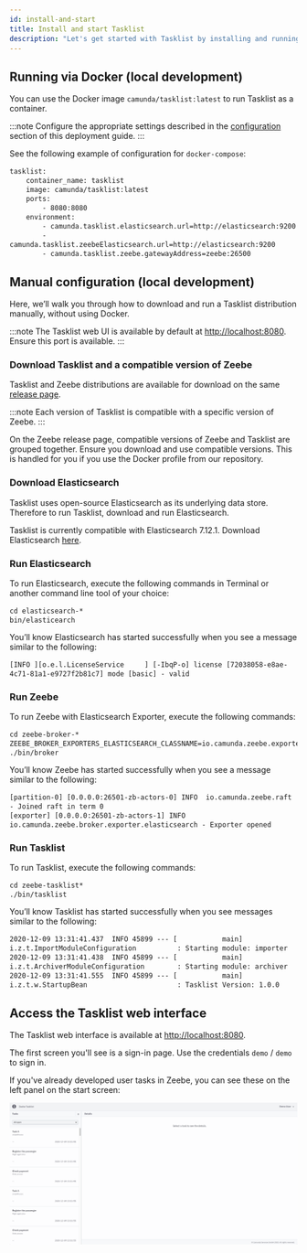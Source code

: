 ```yaml
---
id: install-and-start
title: Install and start Tasklist
description: "Let's get started with Tasklist by installing and running with these simple methods."
---
```


## Running via Docker (local development)

You can use the Docker image `camunda/tasklist:latest` to run Tasklist as a container.

:::note
Configure the appropriate settings described in the [configuration](../deployment/configuration) section of this deployment guide.
:::

See the following example of configuration for `docker-compose`:

```
tasklist:
    container_name: tasklist
    image: camunda/tasklist:latest
    ports:
        - 8080:8080
    environment:
        - camunda.tasklist.elasticsearch.url=http://elasticsearch:9200
        - camunda.tasklist.zeebeElasticsearch.url=http://elasticsearch:9200
        - camunda.tasklist.zeebe.gatewayAddress=zeebe:26500
```

## Manual configuration (local development)

Here, we’ll walk you through how to download and run a Tasklist distribution manually, without using Docker.

:::note
The Tasklist web UI is available by default at [http://localhost:8080](http://localhost:8080). Ensure this port is available.
:::

### Download Tasklist and a compatible version of Zeebe

Tasklist and Zeebe distributions are available for download on the same [release page](https://github.com/camunda-cloud/zeebe/releases).

:::note
Each version of Tasklist is compatible with a specific version of Zeebe.
:::

On the Zeebe release page, compatible versions of Zeebe and Tasklist are grouped together. Ensure you download and use compatible versions. This is handled for you if you use the Docker profile from our repository.

### Download Elasticsearch

Tasklist uses open-source Elasticsearch as its underlying data store. Therefore to run Tasklist, download and run Elasticsearch.

Tasklist is currently compatible with Elasticsearch 7.12.1. Download Elasticsearch [here](https://www.elastic.co/downloads/past-releases/elasticsearch-7-12-1).

### Run Elasticsearch

To run Elasticsearch, execute the following commands in Terminal or another command line tool of your choice:

```
cd elasticsearch-*
bin/elasticearch
```

You’ll know Elasticsearch has started successfully when you see a message similar to the following:

```
[INFO ][o.e.l.LicenseService     ] [-IbqP-o] license [72038058-e8ae-4c71-81a1-e9727f2b81c7] mode [basic] - valid
```

### Run Zeebe

To run Zeebe with Elasticsearch Exporter, execute the following commands:

```
cd zeebe-broker-*
ZEEBE_BROKER_EXPORTERS_ELASTICSEARCH_CLASSNAME=io.camunda.zeebe.exporter.ElasticsearchExporter ./bin/broker
```

You’ll know Zeebe has started successfully when you see a message similar to the following:

```
[partition-0] [0.0.0.0:26501-zb-actors-0] INFO  io.camunda.zeebe.raft - Joined raft in term 0
[exporter] [0.0.0.0:26501-zb-actors-1] INFO  io.camunda.zeebe.broker.exporter.elasticsearch - Exporter opened
```

### Run Tasklist

To run Tasklist, execute the following commands:

```
cd zeebe-tasklist*
./bin/tasklist
```

You’ll know Tasklist has started successfully when you see messages similar to the following:

```
2020-12-09 13:31:41.437  INFO 45899 --- [           main] i.z.t.ImportModuleConfiguration          : Starting module: importer
2020-12-09 13:31:41.438  INFO 45899 --- [           main] i.z.t.ArchiverModuleConfiguration        : Starting module: archiver
2020-12-09 13:31:41.555  INFO 45899 --- [           main] i.z.t.w.StartupBean                      : Tasklist Version: 1.0.0
```

## Access the Tasklist web interface

The Tasklist web interface is available at [http://localhost:8080](http://localhost:8080).

The first screen you'll see is a sign-in page. Use the credentials `demo` / `demo` to sign in.

If you've already developed user tasks in Zeebe, you can see these on the left panel on the start screen:

![tasklist-start-screen](../img/tasklist-start-screen_light.png)
